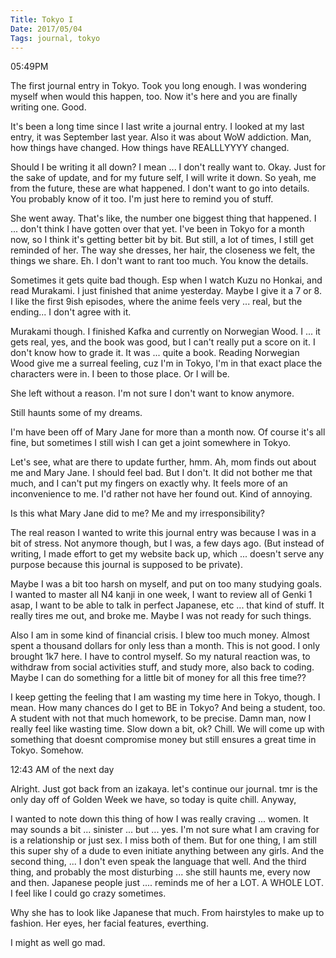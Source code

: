 ```yaml
---
Title: Tokyo I
Date: 2017/05/04
Tags: journal, tokyo
---
```


05:49PM

The first journal entry in Tokyo. Took you long enough. I was wondering myself when would this happen, too. Now it's here and you are finally writing one. Good.

It's been a long time since I last write a journal entry. I looked at my last entry, it was September last year. Also it was about WoW addiction. Man, how things have changed. How things have REALLLYYYY changed.

Should I be writing it all down? I mean ... I don't really want to. Okay. Just for the sake of update, and for my future self, I will write it down. So yeah, me from the future, these are what happened. I don't want to go into details. You probably know of it too. I'm just here to remind you of stuff.

She went away. That's like, the number one biggest thing that happened. I ... don't think I have gotten over that yet. I've been in Tokyo for a month now, so I think it's getting better bit by bit. But still, a lot of times, I still get reminded of her. The way she dresses, her hair, the closeness we felt, the things we share. Eh. I don't want to rant too much. You know the details.

Sometimes it gets quite bad though. Esp when I watch Kuzu no Honkai, and read Murakami. I just finished that anime yesterday. Maybe I give it a 7 or 8. I like the first 9ish episodes, where the anime feels very ... real, but the ending... I don't agree with it.

Murakami though. I finished Kafka and currently on Norwegian Wood. I ... it gets real, yes, and the book was good, but I can't really put a score on it. I don't know how to grade it. It was ... quite a book. Reading Norwegian Wood give me a surreal feeling, cuz I'm in Tokyo, I'm in that exact place the characters were in. I been to those place. Or I will be.

She left without a reason. I'm not sure I don't want to know anymore.

Still haunts some of my dreams.

I'm have been off of Mary Jane for more than a month now. Of course it's all fine, but sometimes I still wish I can get a joint somewhere in Tokyo.

Let's see, what are there to update further, hmm. Ah, mom finds out about me and Mary Jane. I should feel bad. But I don't. It did not bother me that much, and I can't put my fingers on exactly why. It feels more of an inconvenience to me. I'd rather not have her found out. Kind of annoying.

Is this what Mary Jane did to me? Me and my irresponsibility?

The real reason I wanted to write this journal entry was because I was in a bit of stress. Not anymore though, but I was, a few days ago. (But instead of writing, I made effort to get my website back up, which ... doesn't serve any purpose because this journal is supposed to be private).

Maybe I was a bit too harsh on myself, and put on too many studying goals. I wanted to master all N4 kanji in one week, I want to review all of Genki 1 asap, I want to be able to talk in perfect Japanese, etc ... that kind of stuff. It really tires me out, and broke me. Maybe I was not ready for such things.

Also I am in some kind of financial crisis. I blew too much money. Almost spent a thousand dollars for only less than a month. This is not good. I only brought 1k7 here. I have to control myself. So my natural reaction was, to withdraw from social activities stuff, and study more, also back to coding. Maybe I can do something for a little bit of money for all this free time??

I keep getting the feeling that I am wasting my time here in Tokyo, though. I mean. How many chances do I get to BE in Tokyo? And being a student, too. A student with not that much homework, to be precise. Damn man, now I really feel like wasting time. Slow down a bit, ok? Chill. We will come up with something that doesnt compromise money but still ensures a great time in Tokyo. Somehow.

12:43 AM of the next day

Alright. Just got back from an izakaya. let's continue our journal. tmr is the only day off of Golden Week we have, so today is quite chill. Anyway,

I wanted to note down this thing of how I was really craving ... women. It may sounds a bit ... sinister ... but ... yes. I'm not sure what I am craving for is a relationship or just sex. I miss both of them. But for one thing, I am still this super shy of a dude to even initiate anything between any girls. And the second thing, ... I don't even speak the language that well. And the third thing, and probably the most disturbing ... she still haunts me, every now and then. Japanese people just .... reminds me of her a LOT. A WHOLE LOT. I feel like I could go crazy sometimes.

Why she has to look like Japanese that much. From hairstyles to make up to fashion. Her eyes, her facial features, everthing.

I might as well go mad.
